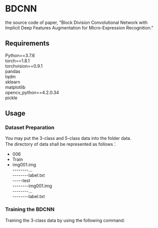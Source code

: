 # BDCNN
the source code of paper, "Block Division Convolutional Network with Implicit Deep Features Augmentation for Micro-Expression Recognition."

## Requirements

Python==3.7.6    
torch==1.8.1   
torchvision==0.9.1  
pandas   
tqdm    
sklearn    
matplotlib   
opencv_python==4.2.0.34  
pickle  

## Usage
### Dataset Preparation

You may put the 3-class and 5-class data into the folder data.  
The directory of data shall be represented as follows：    
* 006  
 * Train  
  * img001.img  
--------...  
--------label.txt  
-----test  
--------img001.img  
--------...  
--------label.txt  

### Training the BDCNN

Training the 3-class data by using the following command:







